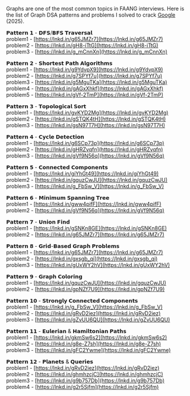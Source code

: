 Graphs are one of the most common topics in FAANG interviews. Here is the list of Graph DSA patterns and problems I solved to crack [Google](https://www.linkedin.com/company/google/) (2025).  
  
𝗣𝗮𝘁𝘁𝗲𝗿𝗻 𝟭 - 𝗗𝗙𝗦/𝗕𝗙𝗦 𝗧𝗿𝗮𝘃𝗲𝗿𝘀𝗮𝗹  
problem1 - [https://lnkd.in/g65JMZr7](https://lnkd.in/g65JMZr7)  
problem2 - [https://lnkd.in/gH8-iTtG](https://lnkd.in/gH8-iTtG)  
problem3 - [https://lnkd.in/g_mCnnXn](https://lnkd.in/g_mCnnXn)  
  
𝗣𝗮𝘁𝘁𝗲𝗿𝗻 𝟮 - 𝗦𝗵𝗼𝗿𝘁𝗲𝘀𝘁 𝗣𝗮𝘁𝗵 𝗔𝗹𝗴𝗼𝗿𝗶𝘁𝗵𝗺𝘀  
problem1 - [https://lnkd.in/g9YdvpX9](https://lnkd.in/g9YdvpX9)  
problem2 - [https://lnkd.in/g7SPYf7u](https://lnkd.in/g7SPYf7u)  
problem3 - [https://lnkd.in/g5MguTKa](https://lnkd.in/g5MguTKa)  
problem4 - [https://lnkd.in/gAGxXhkf](https://lnkd.in/gAGxXhkf)  
problem5 - [https://lnkd.in/gVf-2TmP](https://lnkd.in/gVf-2TmP)  
  
𝗣𝗮𝘁𝘁𝗲𝗿𝗻 𝟯 - 𝗧𝗼𝗽𝗼𝗹𝗼𝗴𝗶𝗰𝗮𝗹 𝗦𝗼𝗿𝘁  
problem1 - [https://lnkd.in/gvKYD2Mg](https://lnkd.in/gvKYD2Mg)  
problem2 - [https://lnkd.in/gSTQK4tH](https://lnkd.in/gSTQK4tH)  
problem3 - [https://lnkd.in/gsN97T7H](https://lnkd.in/gsN97T7H)  
  
𝗣𝗮𝘁𝘁𝗲𝗿𝗻 𝟰 - 𝗖𝘆𝗰𝗹𝗲 𝗗𝗲𝘁𝗲𝗰𝘁𝗶𝗼𝗻  
problem1 - [https://lnkd.in/g6SCp73p](https://lnkd.in/g6SCp73p)  
problem2 - [https://lnkd.in/gHRZvqfn](https://lnkd.in/gHRZvqfn)  
problem3 - [https://lnkd.in/gVf9N56q](https://lnkd.in/gVf9N56q)  
  
𝗣𝗮𝘁𝘁𝗲𝗿𝗻 𝟱 - 𝗖𝗼𝗻𝗻𝗲𝗰𝘁𝗲𝗱 𝗖𝗼𝗺𝗽𝗼𝗻𝗲𝗻𝘁𝘀  
problem1 - [https://lnkd.in/giYhGt49](https://lnkd.in/giYhGt49)  
problem2 - [https://lnkd.in/gquzCwJU](https://lnkd.in/gquzCwJU)  
problem3 - [https://lnkd.in/g_FbSw_V](https://lnkd.in/g_FbSw_V)  
  
𝗣𝗮𝘁𝘁𝗲𝗿𝗻 𝟲 - 𝗠𝗶𝗻𝗶𝗺𝘂𝗺 𝗦𝗽𝗮𝗻𝗻𝗶𝗻𝗴 𝗧𝗿𝗲𝗲  
problem1 - [https://lnkd.in/gww4pifF](https://lnkd.in/gww4pifF)  
problem2 - [https://lnkd.in/gVf9N56q](https://lnkd.in/gVf9N56q)  
  
𝗣𝗮𝘁𝘁𝗲𝗿𝗻 𝟳 - 𝗨𝗻𝗶𝗼𝗻 𝗙𝗶𝗻𝗱  
problem1 - [https://lnkd.in/gSNKn8GE](https://lnkd.in/gSNKn8GE)  
problem2 - [https://lnkd.in/g65JMZr7](https://lnkd.in/g65JMZr7)  
  
𝗣𝗮𝘁𝘁𝗲𝗿𝗻 𝟴 - 𝗚𝗿𝗶𝗱-𝗕𝗮𝘀𝗲𝗱 𝗚𝗿𝗮𝗽𝗵 𝗣𝗿𝗼𝗯𝗹𝗲𝗺𝘀  
problem1 - [https://lnkd.in/g65JMZr7](https://lnkd.in/g65JMZr7)  
problem2 - [https://lnkd.in/gxsgb_qi](https://lnkd.in/gxsgb_qi)  
problem3 - [https://lnkd.in/gUxWY2hV](https://lnkd.in/gUxWY2hV)  
  
𝗣𝗮𝘁𝘁𝗲𝗿𝗻 𝟵 - 𝗚𝗿𝗮𝗽𝗵 𝗖𝗼𝗹𝗼𝗿𝗶𝗻𝗴  
problem1 - [https://lnkd.in/gquzCwJU](https://lnkd.in/gquzCwJU)  
problem2 - [https://lnkd.in/gpNZf7U9](https://lnkd.in/gpNZf7U9)  
  
𝗣𝗮𝘁𝘁𝗲𝗿𝗻 𝟭𝟬 - 𝗦𝘁𝗿𝗼𝗻𝗴𝗹𝘆 𝗖𝗼𝗻𝗻𝗲𝗰𝘁𝗲𝗱 𝗖𝗼𝗺𝗽𝗼𝗻𝗲𝗻𝘁𝘀  
problem1 - [https://lnkd.in/g_FbSw_V](https://lnkd.in/g_FbSw_V)  
problem2 - [https://lnkd.in/gRvD2iez](https://lnkd.in/gRvD2iez)  
problem3 - [https://lnkd.in/gZvUU6QU](https://lnkd.in/gZvUU6QU)  
  
𝗣𝗮𝘁𝘁𝗲𝗿𝗻 𝟭𝟭 - 𝗘𝘂𝗹𝗲𝗿𝗶𝗮𝗻 & 𝗛𝗮𝗺𝗶𝗹𝘁𝗼𝗻𝗶𝗮𝗻 𝗣𝗮𝘁𝗵𝘀  
problem1 - [https://lnkd.in/gkmSw6s2](https://lnkd.in/gkmSw6s2)  
problem2 - [https://lnkd.in/g8e-Z7sh](https://lnkd.in/g8e-Z7sh)  
problem3 - [https://lnkd.in/gFC2Ywme](https://lnkd.in/gFC2Ywme)  
  
𝗣𝗮𝘁𝘁𝗲𝗿𝗻 𝟭𝟮 - 𝗣𝗹𝗮𝗻𝗲𝘁𝘀 & 𝗤𝘂𝗲𝗿𝗶𝗲𝘀  
problem1 - [https://lnkd.in/gRvD2iez](https://lnkd.in/gRvD2iez)  
problem2 - [https://lnkd.in/ghmhzcjC](https://lnkd.in/ghmhzcjC)  
problem3 - [https://lnkd.in/g9b757Db](https://lnkd.in/g9b757Db)  
problem4 - [https://lnkd.in/g2r5Sjfm](https://lnkd.in/g2r5Sjfm)